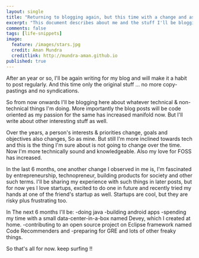 ```yaml
---
layout: single
title: "Returning to blogging again, but this time with a change and as a serious+mature programmer"
excerpt: "This document describes about me and the stuff I'll be blogging in the coming days. Mostly I'll be doing programming and some open source projects."
comments: false
tags: [life-snippets]
image:
  feature: /images/stars.jpg
  credit: Aman Mundra
  creditlink: http://mundra-aman.github.io
published: true
---
```


After an year or so, I'll be again writing for my blog and will make it a habit to post regularly. And this time only the original stuff ... no more copy-pastings and no syndications.

So from now onwards I'll be blogging here about whatever technical & non-technical things I'm doing. More importantly the blog posts will be code oriented as my passion for the same has increased manifold now. But I'll write about other interesting stuff as well.

Over the years, a person's interests & priorities change, goals and objectives also changes, So as mine. But still I'm more inclined towards tech and this is the thing I'm sure about is not going to change over the time. Now I'm more technically sound and knowledgeable. Also my love for FOSS has increased.

In the last 6 months, one another change I observed in me is, I'm fascinated by entrepreneurship, technopreneur, building products for society and other such terms. I'll be sharing my experience with such things in later posts, but for now yes I love startups, excited to do one in future and recently tried my hands at one of the friend's startup as well. Startups are cool, but they are risky plus frustrating too.

In The next 6 months I'll be:
-doing java
-building android apps
-spending my time with a small data-center-in-a-box named Devey, which I created at home.
-contributing to an open source project on Eclipse framework named Code Recommenders and
-preparing for GRE and lots of other freaky things.

So that's all for now.
keep surfing !!

